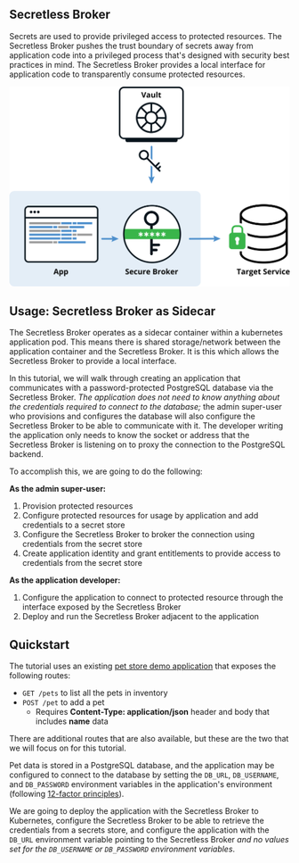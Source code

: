 

## Secretless Broker

Secrets are used to provide privileged access to protected resources.
The Secretless Broker pushes the trust boundary of secrets away from application code into a privileged process that's designed with security best practices in mind. The Secretless Broker provides a local interface for application code to transparently consume protected resources.

![Secretless Broker Architecture](https://github.com/cyberark/secretless-broker/blob/master/docs/img/secretless_architecture.svg)

## Usage: Secretless Broker as Sidecar

The Secretless Broker operates as a sidecar container within a kubernetes application pod. This means there is shared storage/network between the application container and the Secretless Broker. It is this which allows the Secretless Broker to provide a local interface.

In this tutorial, we will walk through creating an application that communicates
with a password-protected PostgreSQL database via the Secretless Broker. _The application
does not need to know anything about the credentials required to connect to the database;_
the admin super-user who provisions and configures the database will also configure the Secretless Broker
to be able to communicate with it. The developer writing the application only needs to
know the socket or address that the Secretless Broker is listening on to proxy the connection to the
PostgreSQL backend.

To accomplish this, we are going to do the following:

**As the admin super-user:**

1. Provision protected resources
1. Configure protected resources for usage by application and add credentials to a secret store
1. Configure the Secretless Broker to broker the connection using credentials from the secret store
1. Create application identity and grant entitlements to provide access to credentials from the secret store 

**As the application developer:**
1. Configure the application to connect to protected resource through the interface exposed by the Secretless Broker
1. Deploy and run the Secretless Broker adjacent to the application

## Quickstart

The tutorial uses an existing [pet store demo application](https://github.com/conjurdemos/pet-store-demo) that exposes the following routes:

- `GET /pets` to list all the pets in inventory
- `POST /pet` to add a pet
  - Requires **Content-Type: application/json** header and body that includes **name** data

There are additional routes that are also available, but these are the two that we will focus on for this tutorial.

Pet data is stored in a PostgreSQL database, and the application may be configured to connect to the database by setting the `DB_URL`, `DB_USERNAME`, and `DB_PASSWORD` environment variables in the application's environment (following [12-factor principles](https://12factor.net/)).

We are going to deploy the application with the Secretless Broker to Kubernetes, configure the Secretless Broker to be able to retrieve the credentials from a secrets store, and configure the application with the `DB_URL` environment variable pointing to the Secretless Broker _and no values set for the `DB_USERNAME` or `DB_PASSWORD` environment variables_.

